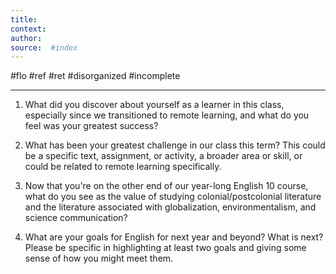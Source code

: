 ```yaml
---
title:   
context: 
author:  
source:  #index
---
```


#flo #ref #ret 
#disorganized #incomplete

---




1) What did you discover about yourself as a learner in this class, especially since we transitioned to remote learning, and what do you feel was your greatest success?

2) What has been your greatest challenge in our class this term? This could be a specific text, assignment, or activity, a broader area or skill, or could be related to remote learning specifically.

3) Now that you're on the other end of our year-long English 10 course, what do you see as the value of studying colonial/postcolonial literature and the literature associated with globalization, environmentalism, and science communication?

4) What are your goals for English for next year and beyond? What is next? Please be specific in highlighting at least two goals and giving some sense of how you might meet them.






